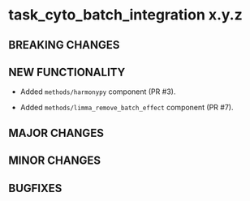 # task_cyto_batch_integration x.y.z

## BREAKING CHANGES

<!-- * Restructured `src` directory (PR #3). -->

## NEW FUNCTIONALITY

* Added `methods/harmonypy` component (PR #3).

* Added `methods/limma_remove_batch_effect` component (PR #7).

## MAJOR CHANGES

## MINOR CHANGES

## BUGFIXES

